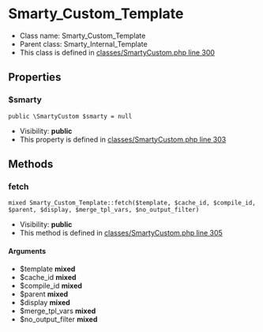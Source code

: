 Smarty_Custom_Template
===============






* Class name: Smarty_Custom_Template
* Parent class: Smarty_Internal_Template
* This class is defined in [classes/SmartyCustom.php line 300](https://github.com/PrestaShop/PrestaShop/blob/1.6.1.1/classes/SmartyCustom.php#L300)





Properties
----------


### $smarty

    public \SmartyCustom $smarty = null





* Visibility: **public**
* This property is defined in [classes/SmartyCustom.php line 303](https://github.com/PrestaShop/PrestaShop/blob/1.6.1.1/classes/SmartyCustom.php#303)


Methods
-------


### fetch

    mixed Smarty_Custom_Template::fetch($template, $cache_id, $compile_id, $parent, $display, $merge_tpl_vars, $no_output_filter)





* Visibility: **public**
* This method is defined in [classes/SmartyCustom.php line 305](https://github.com/PrestaShop/PrestaShop/blob/1.6.1.1/classes/SmartyCustom.php#305)


#### Arguments
* $template **mixed**
* $cache_id **mixed**
* $compile_id **mixed**
* $parent **mixed**
* $display **mixed**
* $merge_tpl_vars **mixed**
* $no_output_filter **mixed**



